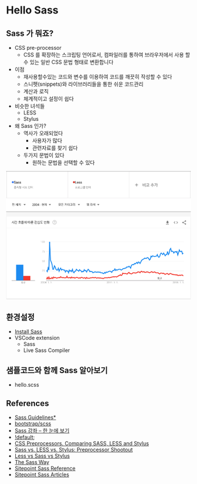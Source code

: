 # Hello Sass

## Sass 가 뭐죠?

- CSS pre-processor
  - CSS 를 확장하는 스크립팅 언어로서, 컴파일러를 통하여 브라우저에서 사용 할 수 있는 일반 CSS 문법 형태로 변환합니다
- 이점
  - 재사용할수있는 코드와 변수를 이용하여 코드를 깨끗히 작성할 수 있다
  - 스니펫(snippets)와 라이브러리들을 통한 쉬운 코드관리
  - 계산과 로직
  - 체계적이고 설정이 쉽다
- 비슷한 녀석들
  - LESS
  - Stylus
- 왜 Sass 인가?
  - 역사가 오래되었다
    - 사용자가 많다
    - 관련자료를 찾기 쉽다
  - 두가지 문법이 있다
    - 원하는 문법을 선택할 수 있다

![google trend](./20180803/googletrend.png)

## 환경설정

- [Install Sass](https://sass-lang.com/install)
- VSCode extension
  - Sass
  - Live Sass Compiler

## 샘플코드와 함께 Sass 알아보기

- hello.scss

## References

- [Sass Guidelines\*](https://sass-guidelin.es/ko/)
- [bootstrap/scss](https://github.com/twbs/bootstrap/tree/v4-dev/scss)
- [Sass 강좌 – 한 눈에 보기](https://velopert.com/1712)
- [!default](https://designmeme.github.io/ko/blog/sass-variables-and-default-flag/);
- [CSS Preprocessors. Comparing SASS, LESS and Stylus](https://www.slideshare.net/patricka1/css-preprocessors-sass-less-and-stylus)
- [Sass vs. LESS vs. Stylus: Preprocessor Shootout](https://code.tutsplus.com/tutorials/sass-vs-less-vs-stylus-preprocessor-shootout--net-24320)
- [Less vs Sass vs Stylus](https://blog.scottlogic.com/2013/03/08/less-vs-sass-vs-stylus.html)
- [The Sass Way](http://www.thesassway.com/)
- [Sitepoint Sass Reference](https://www.sitepoint.com/sass-reference/)
- [Sitepoint Sass Articles](https://www.sitepoint.com/html-css/css/sass-css/)
